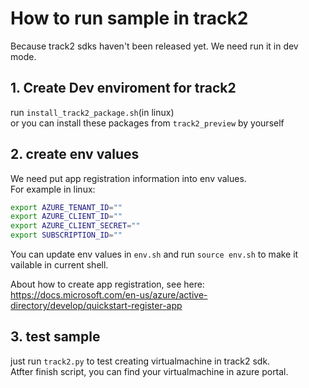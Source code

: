 # How to run sample in track2
Because track2 sdks haven't been released yet. We need run it in dev mode.

## 1. Create Dev enviroment for track2
run `install_track2_package.sh`(in linux)   
or you can install these packages from `track2_preview` by yourself

## 2. create env values
We need put app registration information into env values.   
For example in linux:
```bash
export AZURE_TENANT_ID=""
export AZURE_CLIENT_ID=""
export AZURE_CLIENT_SECRET=""
export SUBSCRIPTION_ID=""
```

You can update env values in `env.sh` and run `source env.sh` to make it vailable in current shell.

About how to create app registration, see here: https://docs.microsoft.com/en-us/azure/active-directory/develop/quickstart-register-app

## 3. test sample
just run `track2.py` to test creating virtualmachine in track2 sdk.   
Atfter finish script, you can find your virtualmachine in azure portal.
